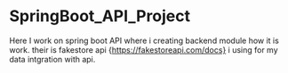 # SpringBoot_API_Project
Here I work on spring boot API where i creating backend module how it is work. their is fakestore api {https://fakestoreapi.com/docs} i using for my data intgration with api.
